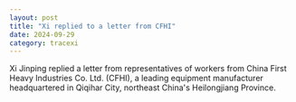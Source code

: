 ```yaml
---
layout: post
title: "Xi replied to a letter from CFHI"
date: 2024-09-29
category: tracexi
---
```


Xi Jinping replied a letter from representatives of workers from China First Heavy Industries Co. Ltd. (CFHI), a leading equipment manufacturer headquartered in Qiqihar City, northeast China's Heilongjiang Province.